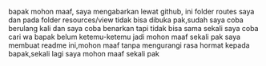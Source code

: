 bapak mohon maaf, saya mengabarkan lewat github, ini folder routes saya dan pada folder resources/view tidak bisa dibuka pak,sudah saya coba berulang kali dan saya coba benarkan tapi tidak bisa sama sekali
saya coba cari wa bapak belum ketemu-ketemu jadi mohon maaf sekali pak saya membuat readme ini,mohon maaf tanpa mengurangi rasa hormat kepada bapak,sekali lagi saya mohon maaf sekali pak
